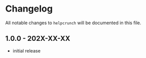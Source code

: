 # Changelog

All notable changes to `helpcrunch` will be documented in this file.

## 1.0.0 - 202X-XX-XX

- initial release

